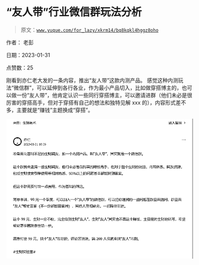 # “友人带”行业微信群玩法分析

> 原文：[`www.yuque.com/for_lazy/xkrm14/bq8kqkl4hggz8oho`](https://www.yuque.com/for_lazy/xkrm14/bq8kqkl4hggz8oho)



作者： 老彭 

日期：2023-01-31 

点赞数：25 

刚看到亦仁老大发的一条内容，推出“友人带”这款内测产品。 感觉这种内测玩法“微信群”，可以延伸到各行各业，作为最小产品切入，比如做穿搭博主的，也可以做一份“友人带”，他肯定认识一些同行穿搭博主，可以邀请进群（他们未必是很厉害的穿搭高手，但对于穿搭有自己的想法和独特见解 xxx 的），内容形式差不多，主要就是“赚钱”主题换成“穿搭”。 

![](img/48e60e41a51374ff6f07279e6ecfa42d.png)  


